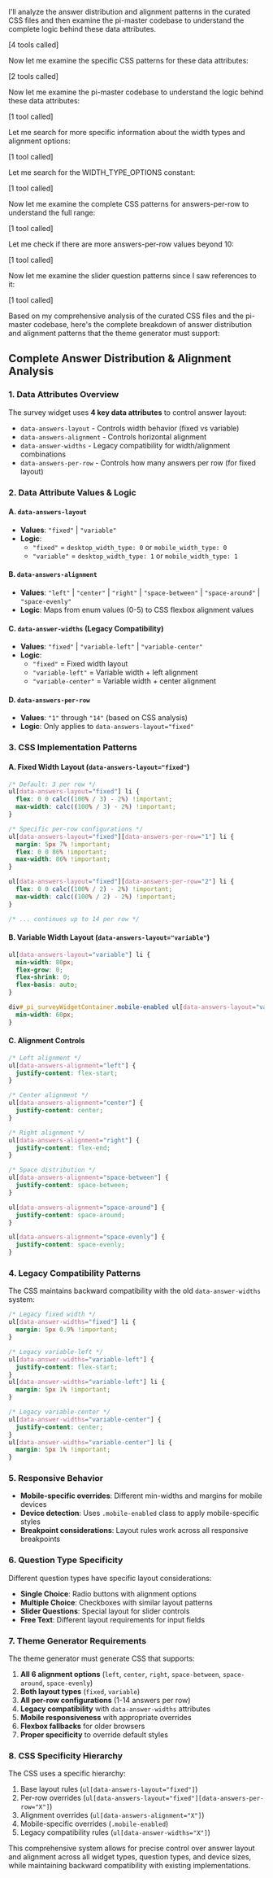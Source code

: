 I'll analyze the answer distribution and alignment patterns in the curated CSS files and then examine the pi-master codebase to understand the complete logic behind these data attributes.


[4 tools called]

Now let me examine the specific CSS patterns for these data attributes:


[2 tools called]

Now let me examine the pi-master codebase to understand the logic behind these data attributes:


[1 tool called]

Let me search for more specific information about the width types and alignment options:


[1 tool called]

Let me search for the WIDTH_TYPE_OPTIONS constant:


[1 tool called]

Now let me examine the complete CSS patterns for answers-per-row to understand the full range:


[1 tool called]

Let me check if there are more answers-per-row values beyond 10:


[1 tool called]

Now let me examine the slider question patterns since I saw references to it:


[1 tool called]

Based on my comprehensive analysis of the curated CSS files and the pi-master codebase, here's the complete breakdown of answer distribution and alignment patterns that the theme generator must support:

## Complete Answer Distribution & Alignment Analysis

### 1. **Data Attributes Overview**

The survey widget uses **4 key data attributes** to control answer layout:

- `data-answers-layout` - Controls width behavior (fixed vs variable)
- `data-answers-alignment` - Controls horizontal alignment 
- `data-answer-widths` - Legacy compatibility for width/alignment combinations
- `data-answers-per-row` - Controls how many answers per row (for fixed layout)

### 2. **Data Attribute Values & Logic**

#### **A. `data-answers-layout`**
- **Values**: `"fixed"` | `"variable"`
- **Logic**: 
  - `"fixed"` = `desktop_width_type: 0` or `mobile_width_type: 0`
  - `"variable"` = `desktop_width_type: 1` or `mobile_width_type: 1`

#### **B. `data-answers-alignment`**
- **Values**: `"left"` | `"center"` | `"right"` | `"space-between"` | `"space-around"` | `"space-evenly"`
- **Logic**: Maps from enum values (0-5) to CSS flexbox alignment values

#### **C. `data-answer-widths` (Legacy Compatibility)**
- **Values**: `"fixed"` | `"variable-left"` | `"variable-center"`
- **Logic**: 
  - `"fixed"` = Fixed width layout
  - `"variable-left"` = Variable width + left alignment
  - `"variable-center"` = Variable width + center alignment

#### **D. `data-answers-per-row`**
- **Values**: `"1"` through `"14"` (based on CSS analysis)
- **Logic**: Only applies to `data-answers-layout="fixed"`

### 3. **CSS Implementation Patterns**

#### **A. Fixed Width Layout (`data-answers-layout="fixed"`)**

```css
/* Default: 3 per row */
ul[data-answers-layout="fixed"] li {
  flex: 0 0 calc((100% / 3) - 2%) !important;
  max-width: calc((100% / 3) - 2%) !important;
}

/* Specific per-row configurations */
ul[data-answers-layout="fixed"][data-answers-per-row="1"] li {
  margin: 5px 7% !important;
  flex: 0 0 86% !important;
  max-width: 86% !important;
}

ul[data-answers-layout="fixed"][data-answers-per-row="2"] li {
  flex: 0 0 calc((100% / 2) - 2%) !important;
  max-width: calc((100% / 2) - 2%) !important;
}

/* ... continues up to 14 per row */
```

#### **B. Variable Width Layout (`data-answers-layout="variable"`)**

```css
ul[data-answers-layout="variable"] li {
  min-width: 80px;
  flex-grow: 0;
  flex-shrink: 0;
  flex-basis: auto;
}

div#_pi_surveyWidgetContainer.mobile-enabled ul[data-answers-layout="variable"] li {
  min-width: 60px;
}
```

#### **C. Alignment Controls**

```css
/* Left alignment */
ul[data-answers-alignment="left"] {
  justify-content: flex-start;
}

/* Center alignment */
ul[data-answers-alignment="center"] {
  justify-content: center;
}

/* Right alignment */
ul[data-answers-alignment="right"] {
  justify-content: flex-end;
}

/* Space distribution */
ul[data-answers-alignment="space-between"] {
  justify-content: space-between;
}

ul[data-answers-alignment="space-around"] {
  justify-content: space-around;
}

ul[data-answers-alignment="space-evenly"] {
  justify-content: space-evenly;
}
```

### 4. **Legacy Compatibility Patterns**

The CSS maintains backward compatibility with the old `data-answer-widths` system:

```css
/* Legacy fixed width */
ul[data-answer-widths="fixed"] li {
  margin: 5px 0.9% !important;
}

/* Legacy variable-left */
ul[data-answer-widths="variable-left"] {
  justify-content: flex-start;
}
ul[data-answer-widths="variable-left"] li {
  margin: 5px 1% !important;
}

/* Legacy variable-center */
ul[data-answer-widths="variable-center"] {
  justify-content: center;
}
ul[data-answer-widths="variable-center"] li {
  margin: 5px 1% !important;
}
```

### 5. **Responsive Behavior**

- **Mobile-specific overrides**: Different min-widths and margins for mobile devices
- **Device detection**: Uses `.mobile-enabled` class to apply mobile-specific styles
- **Breakpoint considerations**: Layout rules work across all responsive breakpoints

### 6. **Question Type Specificity**

Different question types have specific layout considerations:
- **Single Choice**: Radio buttons with alignment options
- **Multiple Choice**: Checkboxes with similar layout patterns  
- **Slider Questions**: Special layout for slider controls
- **Free Text**: Different layout requirements for input fields

### 7. **Theme Generator Requirements**

The theme generator must generate CSS that supports:

1. **All 6 alignment options** (`left`, `center`, `right`, `space-between`, `space-around`, `space-evenly`)
2. **Both layout types** (`fixed`, `variable`)
3. **All per-row configurations** (1-14 answers per row)
4. **Legacy compatibility** with `data-answer-widths` attributes
5. **Mobile responsiveness** with appropriate overrides
6. **Flexbox fallbacks** for older browsers
7. **Proper specificity** to override default styles

### 8. **CSS Specificity Hierarchy**

The CSS uses a specific hierarchy:
1. Base layout rules (`ul[data-answers-layout="fixed"]`)
2. Per-row overrides (`ul[data-answers-layout="fixed"][data-answers-per-row="X"]`)
3. Alignment overrides (`ul[data-answers-alignment="X"]`)
4. Mobile-specific overrides (`.mobile-enabled`)
5. Legacy compatibility rules (`ul[data-answer-widths="X"]`)

This comprehensive system allows for precise control over answer layout and alignment across all widget types, question types, and device sizes, while maintaining backward compatibility with existing implementations.